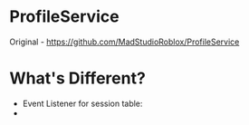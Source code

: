 # ProfileService
Original - https://github.com/MadStudioRoblox/ProfileService

# What's Different? 
-  Event Listener for session table:
-  
